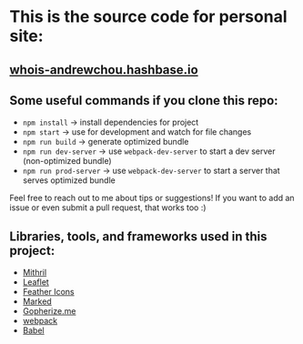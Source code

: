 # This is the source code for personal site:
## [whois-andrewchou.hashbase.io](https://whois-andrewchou.hashbase.io)  


## Some useful commands if you clone this repo:

- `npm install` -> install dependencies for project
- `npm start` -> use for development and watch for file changes
- `npm run build` -> generate optimized bundle
- `npm run dev-server` -> use `webpack-dev-server` to start a dev server (non-optimized bundle)
- `npm run prod-server` -> use `webpack-dev-server` to start a server that serves optimized bundle


Feel free to reach out to me about tips or suggestions! If you want to add an issue or even submit a pull request, that works too :)


## Libraries, tools, and frameworks used in this project:

- [Mithril](https://mithril.js.org)
- [Leaflet](https://leafletjs.org)
- [Feather Icons](https://feathericons.com)
- [Marked](https://marked.js.org)
- [Gopherize.me](https://gopherize.me)
- [webpack](https://webpack.js.org)
- [Babel](https://babeljs.io)
